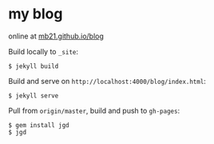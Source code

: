 my blog
====

online at [mb21.github.io/blog](http://mb21.github.io/blog/)


Build locally to `_site`:

    $ jekyll build

Build and serve on `http://localhost:4000/blog/index.html`:

    $ jekyll serve

Pull from `origin/master`, build and push to `gh-pages`:

    $ gem install jgd
    $ jgd
